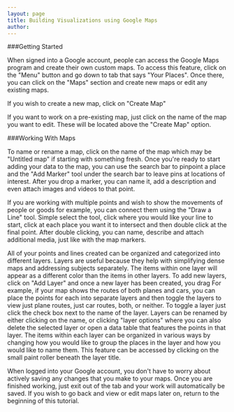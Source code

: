 ```yaml
---
layout: page
title: Building Visualizations using Google Maps
author:
---
```


###Getting Started

When signed into a Google account, people can access the Google Maps program and create their own custom maps. To access this feature, click on the "Menu" button and go down to tab that says "Your Places". Once there, you can click on the "Maps" section and create new maps or edit any existing maps.

If you wish to create a new map, click on "Create Map"

If you want to work on a pre-existing map, just click on the name of the map you want to edit. These will be located above the "Create Map" option.

###Working With Maps

To name or rename a map, click on the name of the map which may be "Untitled map" if starting with something fresh. Once you're ready to start adding your data to the map, you can use the search bar to pinpoint a place and the "Add Marker" tool under the search bar to leave pins at locations of interest. After you drop a marker, you can name it, add a description and even attach images and videos to that point.

If you are working with multiple points and wish to show the movements of people or goods for example, you can connect them using the "Draw a Line" tool. Simple select the tool, click where you would like your line to start, click at each place you want it to intersect and then double click at the final point. After double clicking, you can name, describe and attach additional media, just like with the map markers.

All of your points and lines created can be organized and categorized into different layers. Layers are useful because they help with simplifying dense maps and addressing subjects separately. The items within one layer will appear as a different color than the items in other layers. To add new layers, click on "Add Layer" and once a new layer has been created, you drag For example, if your map shows the routes of both planes and cars, you can place the points for each into separate layers and then toggle the layers to view just plane routes, just car routes, both, or neither. To toggle a layer just click the check box next to the name of the layer. Layers can be renamed by either clicking on the name, or clicking "layer options" where you can also delete the selected layer or open a data table that features the points in that layer. The items within each layer can be organized in various ways by changing how you would like to group the places in the layer and how you would like to name them. This feature can be accessed by clicking on the small paint roller beneath the layer title.

When logged into your Google account, you don't have to worry about actively saving any changes that you make to your maps. Once you are finished working, just exit out of the tab and your work will automatically be saved. If you wish to go back and view or edit maps later on, return to the beginning of this tutorial.
